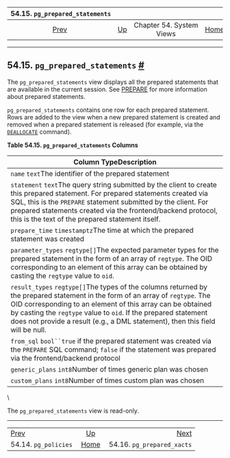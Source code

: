 <!--?xml version="1.0" encoding="UTF-8" standalone="no"?-->

|           54.15. `pg_prepared_statements`           |                                             |                          |                                                       |                                                                 |
| :-------------------------------------------------: | :------------------------------------------ | :----------------------: | ----------------------------------------------------: | --------------------------------------------------------------: |
| [Prev](view-pg-policies.html "54.14. pg_policies")  | [Up](views.html "Chapter 54. System Views") | Chapter 54. System Views | [Home](index.html "PostgreSQL 17devel Documentation") |  [Next](view-pg-prepared-xacts.html "54.16. pg_prepared_xacts") |

***

## 54.15. `pg_prepared_statements` [#](#VIEW-PG-PREPARED-STATEMENTS)

The `pg_prepared_statements` view displays all the prepared statements that are available in the current session. See [PREPARE](sql-prepare.html "PREPARE") for more information about prepared statements.

`pg_prepared_statements` contains one row for each prepared statement. Rows are added to the view when a new prepared statement is created and removed when a prepared statement is released (for example, via the [`DEALLOCATE`](sql-deallocate.html "DEALLOCATE") command).

**Table 54.15. `pg_prepared_statements` Columns**

| Column TypeDescription                                                                                                                                                                                                                                                                                                                            |
| ------------------------------------------------------------------------------------------------------------------------------------------------------------------------------------------------------------------------------------------------------------------------------------------------------------------------------------------------- |
| `name` `text`The identifier of the prepared statement                                                                                                                                                                                                                                                                                             |
| `statement` `text`The query string submitted by the client to create this prepared statement. For prepared statements created via SQL, this is the `PREPARE` statement submitted by the client. For prepared statements created via the frontend/backend protocol, this is the text of the prepared statement itself.                             |
| `prepare_time` `timestamptz`The time at which the prepared statement was created                                                                                                                                                                                                                                                                  |
| `parameter_types` `regtype[]`The expected parameter types for the prepared statement in the form of an array of `regtype`. The OID corresponding to an element of this array can be obtained by casting the `regtype` value to `oid`.                                                                                                             |
| `result_types` `regtype[]`The types of the columns returned by the prepared statement in the form of an array of `regtype`. The OID corresponding to an element of this array can be obtained by casting the `regtype` value to `oid`. If the prepared statement does not provide a result (e.g., a DML statement), then this field will be null. |
| `from_sql` `bool``true` if the prepared statement was created via the `PREPARE` SQL command; `false` if the statement was prepared via the frontend/backend protocol                                                                                                                                                                              |
| `generic_plans` `int8`Number of times generic plan was chosen                                                                                                                                                                                                                                                                                     |
| `custom_plans` `int8`Number of times custom plan was chosen                                                                                                                                                                                                                                                                                       |

\

The `pg_prepared_statements` view is read-only.

***

|                                                     |                                                       |                                                                 |
| :-------------------------------------------------- | :---------------------------------------------------: | --------------------------------------------------------------: |
| [Prev](view-pg-policies.html "54.14. pg_policies")  |      [Up](views.html "Chapter 54. System Views")      |  [Next](view-pg-prepared-xacts.html "54.16. pg_prepared_xacts") |
| 54.14. `pg_policies`                                | [Home](index.html "PostgreSQL 17devel Documentation") |                                      54.16. `pg_prepared_xacts` |
